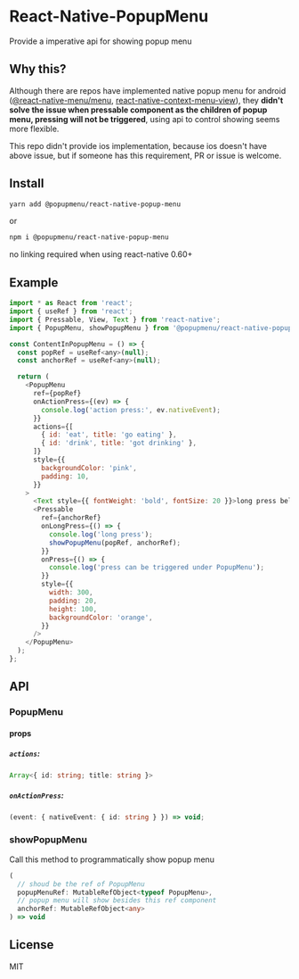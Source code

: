 # React-Native-PopupMenu
Provide a imperative api for showing popup menu


## Why this?
Although there are repos have implemented native popup menu for android ([@react-native-menu/menu](https://github.com/react-native-menu/menu),  [react-native-context-menu-view](https://github.com/mpiannucci/react-native-context-menu-view)), they **didn't solve the issue when pressable component as the children of popup menu, pressing will not be triggered**, using api to control showing seems more flexible.

This repo didn't provide ios implementation, because ios doesn't have above issue, but if someone has this requirement, PR or issue is welcome.



## Install

```sh
yarn add @popupmenu/react-native-popup-menu
```
or
```sh
npm i @popupmenu/react-native-popup-menu
```

no linking required when using react-native 0.60+

## Example

```js
import * as React from 'react';
import { useRef } from 'react';
import { Pressable, View, Text } from 'react-native';
import { PopupMenu, showPopupMenu } from '@popupmenu/react-native-popup-menu';

const ContentInPopupMenu = () => {
  const popRef = useRef<any>(null);
  const anchorRef = useRef<any>(null);

  return (
    <PopupMenu
      ref={popRef}
      onActionPress={(ev) => {
        console.log('action press:', ev.nativeEvent);
      }}
      actions={[
        { id: 'eat', title: 'go eating' },
        { id: 'drink', title: 'got drinking' },
      ]}
      style={{
        backgroundColor: 'pink',
        padding: 10,
      }}
    >
      <Text style={{ fontWeight: 'bold', fontSize: 20 }}>long press below</Text>
      <Pressable
        ref={anchorRef}
        onLongPress={() => {
          console.log('long press');
          showPopupMenu(popRef, anchorRef);
        }}
        onPress={() => {
          console.log('press can be triggered under PopupMenu');
        }}
        style={{
          width: 300,
          padding: 20,
          height: 100,
          backgroundColor: 'orange',
        }}
      />
    </PopupMenu>
  );
};

```

## API
### PopupMenu
#### props
##### `actions`:
```ts
Array<{ id: string; title: string }>
```
##### `onActionPress`:
```ts
(event: { nativeEvent: { id: string } }) => void;
```
### showPopupMenu
Call this method to programmatically show popup menu
```ts
(
  // shoud be the ref of PopupMenu
  popupMenuRef: MutableRefObject<typeof PopupMenu>,
  // popup menu will show besides this ref component
  anchorRef: MutableRefObject<any>
) => void
```


## License

MIT
